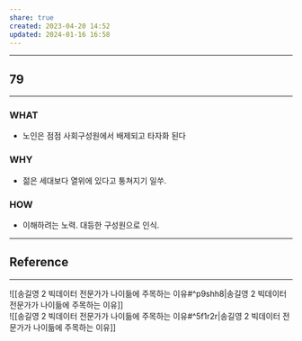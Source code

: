 ```yaml
---
share: true
created: 2023-04-20 14:52
updated: 2024-01-16 16:58
---
```


---
## 79
---
### WHAT
- 노인은 점점 사회구성원에서 배제되고 타자화 된다
### WHY
- 젊은 세대보다 열위에 있다고 퉁쳐지기 일쑤.
### HOW
- 이해하려는 노력. 대등한 구성원으로 인식.
---



## Reference
---
![[송길영 2  빅데이터 전문가가 나이듦에 주목하는 이유#^p9shh8|송길영 2  빅데이터 전문가가 나이듦에 주목하는 이유]]  
![[송길영 2  빅데이터 전문가가 나이듦에 주목하는 이유#^5f1r2r|송길영 2  빅데이터 전문가가 나이듦에 주목하는 이유]]
